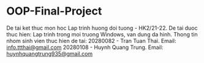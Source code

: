 # OOP-Final-Project
De tai ket thuc mon hoc Lap trinh huong doi tuong - HK2/21-22.
De tai duoc thuc hien: Lap trinh trong moi truong Windows, van dung da hinh.
Thong tin nhom sinh vien thuc hien de tai:
20280082 - Tran Tuan Thai.  Email: info.ttthai@gmail.com
20280108 - Huynh Quang Trung. Email: huynhquangtrung935@gmail.com
